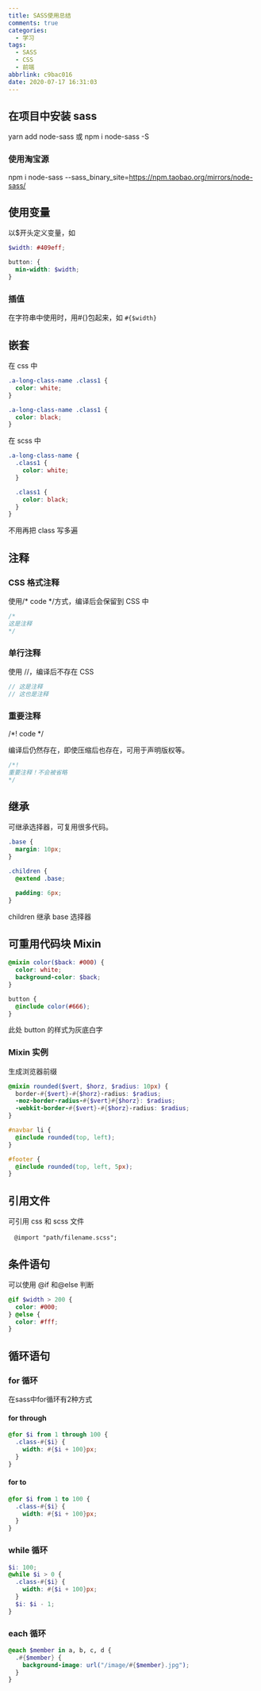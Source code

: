 ```yaml
---
title: SASS使用总结
comments: true
categories:
  - 学习
tags:
  - SASS
  - CSS
  - 前端
abbrlink: c9bac016
date: 2020-07-17 16:31:03
---
```


## 在项目中安装 sass

yarn add node-sass 或 npm i node-sass -S

### 使用淘宝源

npm i node-sass --sass_binary_site=https://npm.taobao.org/mirrors/node-sass/

## 使用变量

以\$开头定义变量，如

```scss
$width: #409eff;

button: {
  min-width: $width;
}
```

### 插值

在字符串中使用时，用#{}包起来，如 `#{$width}`

## 嵌套

在 css 中

```css
.a-long-class-name .class1 {
  color: white;
}

.a-long-class-name .class1 {
  color: black;
}
```

在 scss 中

```scss
.a-long-class-name {
  .class1 {
    color: white;
  }

  .class1 {
    color: black;
  }
}
```

不用再把 class 写多遍

## 注释

### CSS 格式注释

使用/\* code \*/方式，编译后会保留到 CSS 中

```css
/*
这是注释
*/
```

### 单行注释

使用 //，编译后不存在 CSS

```scss
// 这是注释
// 这也是注释
```

### 重要注释

/\*! code \*/

编译后仍然存在，即使压缩后也存在，可用于声明版权等。

```scss
/*!
重要注释！不会被省略
*/
```

## 继承

可继承选择器，可复用很多代码。

```scss
.base {
  margin: 10px;
}

.children {
  @extend .base;

  padding: 6px;
}
```

children 继承 base 选择器

## 可重用代码块 Mixin

```scss
@mixin color($back: #000) {
  color: white;
  background-color: $back;
}

button {
  @include color(#666);
}
```

此处 button 的样式为灰底白字

### Mixin 实例

生成浏览器前缀

```scss
@mixin rounded($vert, $horz, $radius: 10px) {
  border-#{$vert}-#{$horz}-radius: $radius;
  -moz-border-radius-#{$vert}#{$horz}: $radius;
  -webkit-border-#{$vert}-#{$horz}-radius: $radius;
}

#navbar li {
  @include rounded(top, left);
}

#footer {
  @include rounded(top, left, 5px);
}
```

## 引用文件

可引用 css 和 scss 文件

```
　@import "path/filename.scss";
```

## 条件语句

可以使用 @if 和@else 判断

```scss
@if $width > 200 {
  color: #000;
} @else {
  color: #fff;
}
```

## 循环语句

### for 循环

在sass中for循环有2种方式

#### for through



```scss
@for $i from 1 through 100 {
  .class-#{$i} {
    width: #{$i + 100}px;
  }
}
```

#### for to

```scss
@for $i from 1 to 100 {
  .class-#{$i} {
    width: #{$i + 100}px;
  }
}
```

### while 循环

```　scss
$i: 100;
@while $i > 0 {
  .class-#{$i} {
    width: #{$i + 100}px;
  }
  $i: $i - 1;
}
```

### each 循环

```scss
@each $member in a, b, c, d {
  .#{$member} {
    background-image: url("/image/#{$member}.jpg");
  }
}
```
